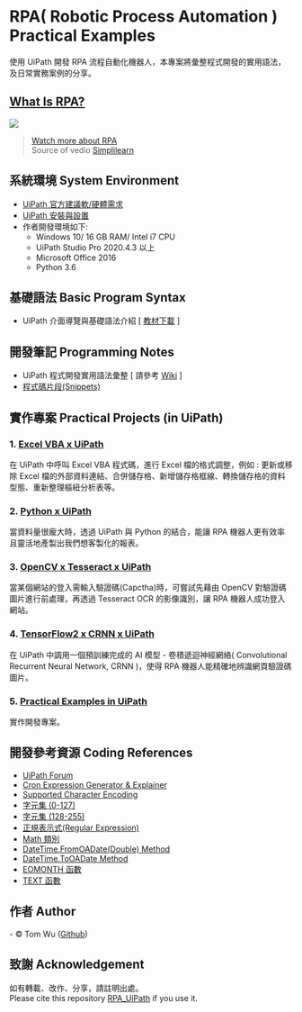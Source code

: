 # RPA( Robotic Process Automation ) Practical Examples   
使用 UiPath 開發 RPA 流程自動化機器人，本專案將彙整程式開發的實用語法，及日常實務案例的分享。  

##  [What Is RPA?](http://www.youtube.com/watch?v=9URSbTOE4YI)  
[![](http://img.youtube.com/vi/9URSbTOE4YI/0.jpg)](http://www.youtube.com/watch?v=9URSbTOE4YI "RPA In 5 Minutes | What Is RPA - Robotic Process Automation?")  
> [Watch more about RPA](https://www.youtube.com/c/SimplilearnOfficial/search?query=rpa)  
Source of vedio [Simplilearn](https://www.youtube.com/c/SimplilearnOfficial/featured) 
  
## 系統環境 System Environment     
- [UiPath 官方建議軟/硬體需求](https://docs.uipath.com/installation-and-upgrade/docs/studio-hardware-and-software-requirements "Hardware and Software Requirements")    
- [UiPath 安裝與設置](https://github.com/YenLinWu/RPA_UiPath/blob/master/Installation/README.md)    
- 作者開發環境如下:  
  * Windows 10/ 16 GB RAM/ Intel i7 CPU   
  * UiPath Studio Pro 2020.4.3 以上   
  * Microsoft Office 2016 
  * Python 3.6

## 基礎語法 Basic Program Syntax  
-  UiPath 介面導覽與基礎語法介紹 [ [教材下載](https://github.com/YenLinWu/RPA_UiPath/blob/master/UiPath_%E5%9F%BA%E7%A4%8E%E7%A8%8B%E5%BC%8F%E8%AA%9E%E6%B3%95%E4%BB%8B%E7%B4%B9.pdf) ]

## 開發筆記 Programming Notes       
- UiPath 程式開發實用語法彙整 [ 請參考 [Wiki](https://github.com/YenLinWu/RPA_UiPath/wiki) ]    
- [程式碼片段(Snippets)](https://github.com/YenLinWu/RPA_UiPath/tree/master/Snippets)  

## 實作專案 Practical Projects (in UiPath)  
### 1. [Excel VBA x UiPath](https://github.com/YenLinWu/RPA_UiPath/tree/master/Excel%20VBA%20x%20UiPath)
在 UiPath 中呼叫 Excel VBA 程式碼，進行 Excel 檔的格式調整，例如 : 更新或移除 Excel 檔的外部資料連結、合併儲存格、新增儲存格框線、轉換儲存格的資料型態、重新整理樞紐分析表等。  

### 2. [Python x UiPath](https://github.com/YenLinWu/RPA_UiPath/tree/master/Python%20x%20UiPath)  
當資料量很龐大時，透過 UiPath 與 Python 的結合，能讓 RPA 機器人更有效率且靈活地產製出我們想客製化的報表。   

### 3. [OpenCV x Tesseract x UiPath](https://github.com/YenLinWu/RPA_UiPath/tree/master/OpenCV%20x%20Tesseract%20x%20UiPath)
當某個網站的登入需輸入驗證碼(Capctha)時，可嘗試先藉由 OpenCV 對驗證碼圖片進行前處理，再透過 Tesseract OCR 的影像識別，讓 RPA 機器人成功登入網站。   
  
### 4. [TensorFlow2 x CRNN x UiPath](https://github.com/YenLinWu/RPA_UiPath/tree/master/TensorFlow2%20x%20CRNN%20x%20UiPath)
在 UiPath 中調用一個預訓練完成的 AI 模型 - 卷積遞迴神經網絡( Convolutional Recurrent Neural Network, CRNN )，使得 RPA 機器人能精確地辨識網頁驗證碼圖片。  

### 5. [Practical Examples in UiPath](https://github.com/YenLinWu/RPA_UiPath/tree/master/Examples)
實作開發專案。  

## 開發參考資源 Coding References   
- [UiPath Forum](https://forum.uipath.com/ "UiPath 論壇")  
- [Cron Expression Generator & Explainer](https://www.freeformatter.com/cron-expression-generator-quartz.html)
- [Supported Character Encoding](https://docs.uipath.com/activities/docs/supported-character-encoding "讀寫檔編碼方式")
- [字元集 (0-127)](https://docs.microsoft.com/zh-tw/office/vba/language/reference/user-interface-help/character-set-0127 "處理字串時參考")  
- [字元集 (128-255)](https://docs.microsoft.com/zh-tw/office/vba/language/reference/user-interface-help/character-set-128255 "處理字串時參考")  
- [正規表示式(Regular Expression)](https://www.regular-expressions.info/unicode.html "處理字串時參考")    
- [Math 類別](https://docs.microsoft.com/zh-tw/dotnet/api/system.math?view=netframework-4.8 "數值運算時參考")  
- [DateTime.FromOADate(Double) Method](https://docs.microsoft.com/en-us/dotnet/api/system.datetime.fromoadate?view=netframework-4.7.2 "日期序列值轉成日期")
- [DateTime.ToOADate Method](https://docs.microsoft.com/en-us/dotnet/api/system.datetime.tooadate?view=netframework-4.7.2 "日期轉成日期序列值")  
- [EOMONTH 函數](https://support.microsoft.com/zh-tw/office/eomonth-%E5%87%BD%E6%95%B8-7314ffa1-2bc9-4005-9d66-f49db127d628 "Excel 中取得特定月份的最後一日")
- [TEXT 函數](https://support.microsoft.com/zh-tw/office/text-%E5%87%BD%E6%95%B8-20d5ac4d-7b94-49fd-bb38-93d29371225c "Excel 中儲存格格式轉文字型態")

## 作者 Author  
<span> - &copy; Tom Wu (<a href="https://github.com/YenLinWu">Github</a>) </span>  
  
## 致謝 Acknowledgement  
如有轉載、改作、分享，請註明出處。  
Please cite this repository [RPA_UiPath](https://github.com/YenLinWu/RPA_UiPath) if you use it.  
